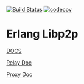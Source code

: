 
[![Build Status](https://badge.buildkite.com/4d3f726086ce9603d8e3fab663ce396afff684db43feaf9356.svg?branch=master)](https://buildkite.com/helium/erlang-libp2p)
[![codecov](https://codecov.io/gh/helium/erlang-libp2p/branch/master/graph/badge.svg)](https://codecov.io/gh/helium/erlang-libp2p)

# Erlang Libp2p

<a href="https://helium.github.io/erlang-libp2p/">DOCS</a>

<a href="doc/relay.md">Relay Doc</a>

<a href="doc/proxy.md">Proxy Doc</a>
